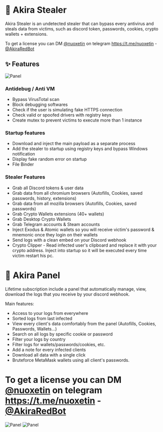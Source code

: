 
# 🚀 Akira Stealer

Akira Stealer is an undetected stealer that can bypass every antivirus and steals data from victims, such as discord token, passwords, cookies, crypto wallets + extensions. 

To get a license you can DM [@nuoxetin](https://t.me/nuoxetin) on telegram https://t.me/nuoxetin - [@AkiraRedBot](https://t.me/AkiraRedBot)

## ✨ Features

![Panel](https://i.imgur.com/11ie87N.png)
### Antidebug / Anti VM
- Bypass VirusTotal scan
- Block debugging softwares
- Check if the user is simulating fake HTTPS connection
- Check valid or spoofed drivers with registry keys
- Create mutex to prevent victims to execute more than 1 instance

### Startup features
- Download and inject the main payload as a separate process
- Add the stealer to startup using registry keys and bypass Windows notification
- Display fake random error on startup
- File Binder

### Stealer Features
- Grab all Discord tokens & user data
- Grab data from all chromium browsers (Autofills, Cookies, saved passwords, history, extensions)
- Grab data from all mozilla browsers (Autofills, Cookies, saved passwords)
- Grab Crypto Wallets extensions (40+ wallets)
- Grab Desktop Crypto Wallets
- Grab Telegram accounts & Steam accounts
- Inject Exodus & Atomic wallets so you will receive victim's password & mnemonic once they login on their wallets
- Send logs with a clean embed on your Discord webhook
- Crypto Clipper - Read infected user's clipboard and replace it with your crypto address. Inject into startup so it will be executed every time victim restart his pc.



# 💊 Akira Panel
Lifetime subscription include a panel that automatically manage, view, download  the logs that you receive by your discord webhook.

Main features:
- Access to your logs from everywhere
- Sorted logs from last infected
- View every client's data comfortably from the panel (Autofills, Cookies, Passwords, Wallets...)
- Search on all logs by specific cookie or password
- Filter your logs by country
- Filter logs for wallets/passwords/cookies, etc.
- Add a note for every infected clients
- Download all data with a single click
- Bruteforce MetaMask wallets using all client's passwords.

# To get a license you can DM [@nuoxetin](https://t.me/nuoxetin) on telegram https://t.me/nuoxetin - [@AkiraRedBot](https://t.me/AkiraRedBot)

![Panel](https://i.imgur.com/ikVExTz.png)
![Panel](https://i.imgur.com/i4Q3J2X.png)
